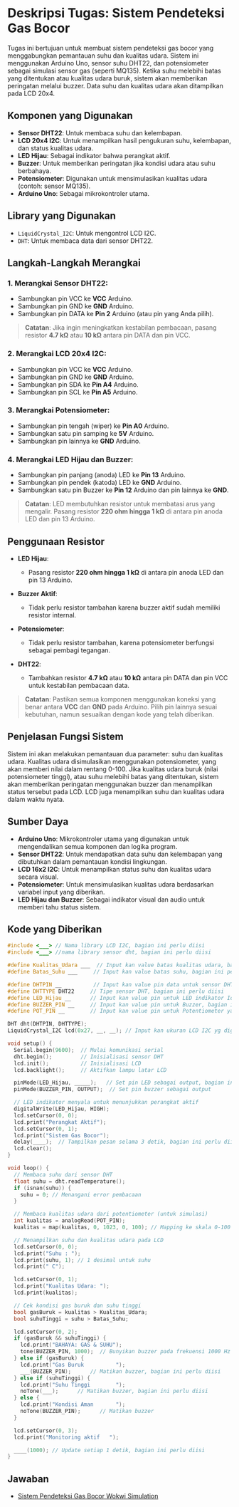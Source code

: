 
# Deskripsi Tugas: Sistem Pendeteksi Gas Bocor

Tugas ini bertujuan untuk membuat sistem pendeteksi gas bocor yang menggabungkan pemantauan suhu dan kualitas udara. Sistem ini menggunakan Arduino Uno, sensor suhu DHT22, dan potensiometer sebagai simulasi sensor gas (seperti MQ135). Ketika suhu melebihi batas yang ditentukan atau kualitas udara buruk, sistem akan memberikan peringatan melalui buzzer. Data suhu dan kualitas udara akan ditampilkan pada LCD 20x4.

## Komponen yang Digunakan

- **Sensor DHT22**: Untuk membaca suhu dan kelembapan.
- **LCD 20x4 I2C**: Untuk menampilkan hasil pengukuran suhu, kelembapan, dan status kualitas udara.
- **LED Hijau**: Sebagai indikator bahwa perangkat aktif.
- **Buzzer**: Untuk memberikan peringatan jika kondisi udara atau suhu berbahaya.
- **Potensiometer**: Digunakan untuk mensimulasikan kualitas udara (contoh: sensor MQ135).
- **Arduino Uno**: Sebagai mikrokontroler utama.

## Library yang Digunakan

- `LiquidCrystal_I2C`: Untuk mengontrol LCD I2C.
- `DHT`: Untuk membaca data dari sensor DHT22.

## Langkah-Langkah Merangkai

### 1. **Merangkai Sensor DHT22**:
   - Sambungkan pin VCC ke **VCC** Arduino.
   - Sambungkan pin GND ke **GND** Arduino.
   - Sambungkan pin DATA ke **Pin 2** Arduino (atau pin yang Anda pilih).

   > **Catatan**: Jika ingin meningkatkan kestabilan pembacaan, pasang resistor **4.7 kΩ** atau **10 kΩ** antara pin DATA dan pin VCC.

### 2. **Merangkai LCD 20x4 I2C**:
   - Sambungkan pin VCC ke **VCC** Arduino.
   - Sambungkan pin GND ke **GND** Arduino.
   - Sambungkan pin SDA ke **Pin A4** Arduino.
   - Sambungkan pin SCL ke **Pin A5** Arduino.

### 3. **Merangkai Potensiometer**:
   - Sambungkan pin tengah (wiper) ke **Pin A0** Arduino.
   - Sambungkan satu pin samping ke **5V** Arduino.
   - Sambungkan pin lainnya ke **GND** Arduino.

### 4. **Merangkai LED Hijau dan Buzzer**:
   - Sambungkan pin panjang (anoda) LED ke **Pin 13** Arduino.
   - Sambungkan pin pendek (katoda) LED ke **GND** Arduino.
   - Sambungkan satu pin Buzzer ke **Pin 12** Arduino dan pin lainnya ke **GND**.

   > **Catatan**: LED membutuhkan resistor untuk membatasi arus yang mengalir. Pasang resistor **220 ohm hingga 1 kΩ** di antara pin anoda LED dan pin 13 Arduino.

## Penggunaan Resistor

- **LED Hijau**: 
  - Pasang resistor **220 ohm hingga 1 kΩ** di antara pin anoda LED dan pin 13 Arduino.
  
- **Buzzer Aktif**: 
  - Tidak perlu resistor tambahan karena buzzer aktif sudah memiliki resistor internal.
  
- **Potensiometer**: 
  - Tidak perlu resistor tambahan, karena potensiometer berfungsi sebagai pembagi tegangan.

- **DHT22**: 
  - Tambahkan resistor **4.7 kΩ** atau **10 kΩ** antara pin DATA dan pin VCC untuk kestabilan pembacaan data.

> **Catatan**: Pastikan semua komponen menggunakan koneksi yang benar antara **VCC** dan **GND** pada Arduino. Pilih pin lainnya sesuai kebutuhan, namun sesuaikan dengan kode yang telah diberikan.

## Penjelasan Fungsi Sistem

Sistem ini akan melakukan pemantauan dua parameter: suhu dan kualitas udara. Kualitas udara disimulasikan menggunakan potensiometer, yang akan memberi nilai dalam rentang 0-100. Jika kualitas udara buruk (nilai potensiometer tinggi), atau suhu melebihi batas yang ditentukan, sistem akan memberikan peringatan menggunakan buzzer dan menampilkan status tersebut pada LCD. LCD juga menampilkan suhu dan kualitas udara dalam waktu nyata.

## Sumber Daya

- **Arduino Uno**: Mikrokontroler utama yang digunakan untuk mengendalikan semua komponen dan logika program.
- **Sensor DHT22**: Untuk mendapatkan data suhu dan kelembapan yang dibutuhkan dalam pemantauan kondisi lingkungan.
- **LCD 16x2 I2C**: Untuk menampilkan status suhu dan kualitas udara secara visual.
- **Potensiometer**: Untuk mensimulasikan kualitas udara berdasarkan variabel input yang diberikan.
- **LED Hijau dan Buzzer**: Sebagai indikator visual dan audio untuk memberi tahu status sistem.

## Kode yang Diberikan

```cpp
#include <___> // Nama library LCD I2C, bagian ini perlu diisi
#include <___> //nama library sensor dht, bagian ini perlu diisi

#define Kualitas_Udara ___  // Input kan value batas kualitas udara, bagian ini perlu diisi
#define Batas_Suhu ___     // Input kan value batas suhu, bagian ini perlu diisi

#define DHTPIN __          // Input kan value pin data untuk sensor DHT22, bagian ini perlu diisi
#define DHTTYPE DHT22     // Tipe sensor DHT, bagian ini perlu diisi
#define LED_Hijau __      // Input kan value pin untuk LED indikator IoT ON, bagian ini perlu diisi
#define BUZZER_PIN __     // Input kan value pin untuk Buzzer, bagian ini perlu diisi
#define POT_PIN __        // Input kan value pin untuk Potentiometer yang digunakan untuk mensimulasikan MQ135, bagian ini perlu diisi

DHT dht(DHTPIN, DHTTYPE);
LiquidCrystal_I2C lcd(0x27, __, __); // Input kan ukuran LCD I2C yg digunakan, bagian ini perlu diisi

void setup() {
  Serial.begin(9600);  // Mulai komunikasi serial
  dht.begin();         // Inisialisasi sensor DHT
  lcd.init();          // Inisialisasi LCD
  lcd.backlight();     // Aktifkan lampu latar LCD

  pinMode(LED_Hijau, _____);   // Set pin LED sebagai output, bagian ini perlu diisi
  pinMode(BUZZER_PIN, OUTPUT);  // Set pin buzzer sebagai output

  // LED indikator menyala untuk menunjukkan perangkat aktif
  digitalWrite(LED_Hijau, HIGH);
  lcd.setCursor(0, 0);
  lcd.print("Perangkat Aktif");
  lcd.setCursor(0, 1);
  lcd.print("Sistem Gas Bocor");
  delay(____);  // Tampilkan pesan selama 3 detik, bagian ini perlu diisi
  lcd.clear();
}

void loop() {
  // Membaca suhu dari sensor DHT
  float suhu = dht.readTemperature();
  if (isnan(suhu)) {
    suhu = 0; // Menangani error pembacaan
  }

  // Membaca kualitas udara dari potentiometer (untuk simulasi)
  int kualitas = analogRead(POT_PIN);
  kualitas = map(kualitas, 0, 1023, 0, 100); // Mapping ke skala 0-100

  // Menampilkan suhu dan kualitas udara pada LCD
  lcd.setCursor(0, 0);
  lcd.print("Suhu : ");
  lcd.print(suhu, 1); // 1 desimal untuk suhu
  lcd.print(" C");

  lcd.setCursor(0, 1);
  lcd.print("Kualitas Udara: ");
  lcd.print(kualitas);

  // Cek kondisi gas buruk dan suhu tinggi
  bool gasBuruk = kualitas > Kualitas_Udara;
  bool suhuTinggi = suhu > Batas_Suhu;

  lcd.setCursor(0, 2);
  if (gasBuruk && suhuTinggi) {
    lcd.print("BAHAYA: GAS & SUHU");
    tone(BUZZER_PIN, 1000);  // Bunyikan buzzer pada frekuensi 1000 Hz
  } else if (gasBuruk) {
    lcd.print("Gas Buruk          ");
    ___(BUZZER_PIN);      // Matikan buzzer, bagian ini perlu diisi
  } else if (suhuTinggi) {
    lcd.print("Suhu Tinggi        ");
    noTone(___);      // Matikan buzzer, bagian ini perlu diisi
  } else {
    lcd.print("Kondisi Aman       ");
    noTone(BUZZER_PIN);      // Matikan buzzer
  }

  lcd.setCursor(0, 3);
  lcd.print("Monitoring aktif   ");

  ____(1000); // Update setiap 1 detik, bagian ini perlu diisi
}
```

## Jawaban

- [Sistem Pendeteksi Gas Bocor Wokwi Simulation](https://wokwi.com/projects/415686473709982721)
